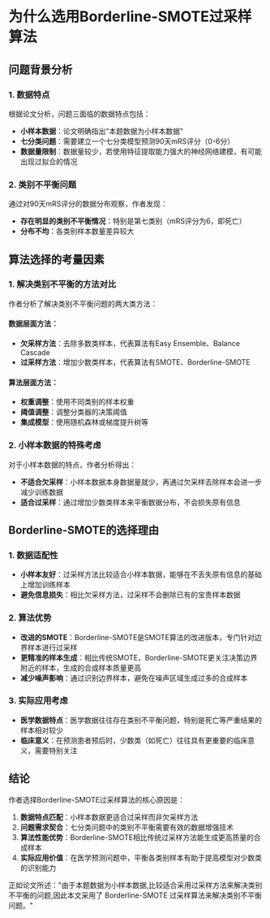 # 为什么选用Borderline-SMOTE过采样算法

## 问题背景分析

### 1. 数据特点
根据论文分析，问题三面临的数据特点包括：
- **小样本数据**：论文明确指出"本题数据为小样本数据"
- **七分类问题**：需要建立一个七分类模型预测90天mRS评分（0-6分）
- **数据量限制**：数据量较少，若使用特征提取能力强大的神经网络建模，有可能出现过拟合的情况

### 2. 类别不平衡问题
通过对90天mRS评分的数据分布观察，作者发现：
- **存在明显的类别不平衡情况**：特别是第七类别（mRS评分为6，即死亡）
- **分布不均**：各类别样本数量差异较大

## 算法选择的考量因素

### 1. 解决类别不平衡的方法对比

作者分析了解决类别不平衡问题的两大类方法：

#### 数据层面方法：
- **欠采样方法**：去除多数类样本，代表算法有Easy Ensemble、Balance Cascade
- **过采样方法**：增加少数类样本，代表算法有SMOTE、Borderline-SMOTE

#### 算法层面方法：
- **权重调整**：使用不同类别的样本权重
- **阈值调整**：调整分类器的决策阈值
- **集成模型**：使用随机森林或梯度提升树等

### 2. 小样本数据的特殊考虑

对于小样本数据的特点，作者分析得出：
- **不适合欠采样**：小样本数据本身数据量就少，再通过欠采样去除样本会进一步减少训练数据
- **适合过采样**：通过增加少数类样本来平衡数据分布，不会损失原有信息

## Borderline-SMOTE的选择理由

### 1. 数据适配性
- **小样本友好**：过采样方法比较适合小样本数据，能够在不丢失原有信息的基础上增加训练样本
- **避免信息损失**：相比欠采样方法，过采样不会删除已有的宝贵样本数据

### 2. 算法优势
- **改进的SMOTE**：Borderline-SMOTE是SMOTE算法的改进版本，专门针对边界样本进行过采样
- **更精准的样本生成**：相比传统SMOTE，Borderline-SMOTE更关注决策边界附近的样本，生成的合成样本质量更高
- **减少噪声影响**：通过识别边界样本，避免在噪声区域生成过多的合成样本

### 3. 实际应用考虑
- **医学数据特点**：医学数据往往存在类别不平衡问题，特别是死亡等严重结果的样本相对较少
- **临床意义**：在预测患者预后时，少数类（如死亡）往往具有更重要的临床意义，需要特别关注

## 结论

作者选择Borderline-SMOTE过采样算法的核心原因是：
1. **数据特点匹配**：小样本数据更适合过采样而非欠采样方法
2. **问题需求契合**：七分类问题中的类别不平衡需要有效的数据增强技术
3. **算法性能优势**：Borderline-SMOTE相比传统过采样方法能生成更高质量的合成样本
4. **实际应用价值**：在医学预测问题中，平衡各类别样本有助于提高模型对少数类的识别能力

正如论文所述："由于本题数据为小样本数据,比较适合采用过采样方法来解决类别不平衡的问题,因此本文采用了 Borderline-SMOTE 过采样算法来解决类别不平衡问题。" 